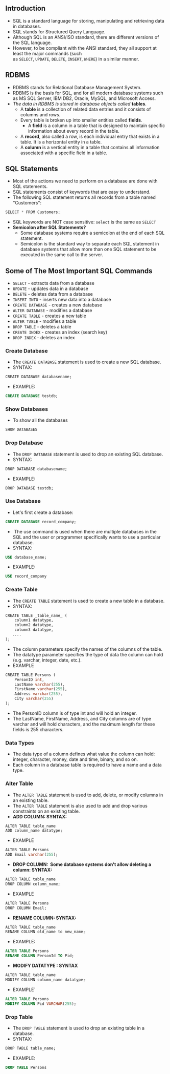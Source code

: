## Introduction
- SQL is a standard language for storing, manipulating and retrieving data in databases.
- SQL stands for Structured Query Language.
- Although SQL is an ANSI/ISO standard, there are different versions of the SQL language.
- However, to be compliant with the ANSI standard, they all support at least the major commands (such as `SELECT`, `UPDATE`, `DELETE`, `INSERT`, `WHERE`) in a similar manner.

## RDBMS
- RDBMS stands for Relational Database Management System.
- RDBMS is the basis for SQL, and for all modern database systems such as MS SQL Server, IBM DB2, Oracle, MySQL, and Microsoft Access.
- *The data in RDBMS is stored in database objects called* **tables**. 
	- A **table** is a collection of related data entries and it consists of columns and rows.
	- Every table is broken up into smaller entities called **fields**.
		- A **field** is a column in a table that is designed to maintain specific information about every record in the table.
	- A **record**, also called a row, is each individual entry that exists in a table. It is a horizontal entity in a table.
	- A **column** is a vertical entity in a table that contains all information associated with a specific field in a table.

## SQL Statements
- Most of the actions we need to perform on a database are done with SQL statements.
- SQL statements consist of keywords that are easy to understand.
- The following SQL statement returns all records from a table named "Customers":
```sql
SELECT * FROM Customers;
```
- SQL keywords are NOT case sensitive: `select` is the same as `SELECT`
- **Semicolon after SQL Statements?**
	- Some database systems require a semicolon at the end of each SQL statement.
	- Semicolon is the standard way to separate each SQL statement in database systems that allow more than one SQL statement to be executed in the same call to the server.
## Some of The Most Important SQL Commands
- `SELECT` - extracts data from a database
- `UPDATE` - updates data in a database
- `DELETE` - deletes data from a database
- `INSERT INTO` - inserts new data into a database
- `CREATE DATABASE` - creates a new database
- `ALTER DATABASE` - modifies a database
- `CREATE TABLE` - creates a new table
- `ALTER TABLE` - modifies a table
- `DROP TABLE` - deletes a table
- `CREATE INDEX` - creates an index (search key)
- `DROP INDEX` - deletes an index

### Create Database
- The `CREATE DATABASE` statement is used to create a new SQL database.
- SYNTAX:
```sql
CREATE DATABASE databasename;
```
- EXAMPLE:
```sql
CREATE DATABASE testdb;
```

### Show Databases
- To show all the databases
```sql
SHOW DATABASES
```

### Drop Database
- The `DROP DATABASE` statement is used to drop an existing SQL database.
- SYNTAX:
```sql
DROP DATABASE databasename;
```
- EXAMPLE:
```sql
DROP DATABASE testdb;
```

### Use Database
- Let's first create a database: 
```sql
CREATE DATABASE record_company;
```
-  The use command is used when there are multiple databases in the SQL and the user or programmer specifically wants to use a particular database.
- SYNTAX:
```sql
USE database_name;
```
- EXAMPLE:
```sql
USE record_company
```

### Create Table
- The `CREATE TABLE` statement is used to create a new table in a database.
- SYNTAX:
```sql
CREATE TABLE _table_name_ (  
    column1 datatype,  
    column2 datatype,  
    column3 datatype,  
   ....  
);
```
- The column parameters specify the names of the columns of the table.
- The datatype parameter specifies the type of data the column can hold (e.g. varchar, integer, date, etc.).
- EXAMPLE
```sql
CREATE TABLE Persons (  
    PersonID int,  
    LastName varchar(255),  
    FirstName varchar(255),  
    Address varchar(255),  
    City varchar(255)  
);
```
- The PersonID column is of type int and will hold an integer.
- The LastName, FirstName, Address, and City columns are of type varchar and will hold characters, and the maximum length for these fields is 255 characters.
### Data Types
- The data type of a column defines what value the column can hold: integer, character, money, date and time, binary, and so on.
- Each column in a database table is required to have a name and a data type.

### Alter Table
- The `ALTER TABLE` statement is used to add, delete, or modify columns in an existing table.
- The `ALTER TABLE` statement is also used to add and drop various constraints on an existing table.
-  **ADD COLUMN: SYNTAX:**
```sql
ALTER TABLE table_name  
ADD column_name datatype;
```
- EXAMPLE
```sql
ALTER TABLE Persons  
ADD Email varchar(255);
```
- **DROP COLUMN:  Some database systems don't allow deleting a column: SYNTAX:**
```sql
ALTER TABLE table_name 
DROP COLUMN column_name;
```
- EXAMPLE
```sql
ALTER TABLE Persons  
DROP COLUMN Email;
```
- **RENAME COLUMN: SYNTAX:**
```sql
ALTER TABLE table_name
RENAME COLUMN old_name to new_name;
```
- EXAMPLE:
```sql
ALTER TABLE Persons
RENAME COLUMN PersonId TO Pid;
```
- **MODIFY DATATYPE : SYNTAX**
```sql
ALTER TABLE table_name  
MODIFY COLUMN column_name datatype;
```
- EXAMPLE`
```sql
ALTER TABLE Persons
MODIFY COLUMN Pid VARCHAR(255);
```
### Drop Table
- The `DROP TABLE` statement is used to drop an existing table in a database.
- SYNTAX:
```sql
DROP TABLE table_name;
```
- EXAMPLE:
```sql
DROP TABLE Persons
```